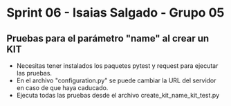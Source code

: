 ﻿# Sprint 06 - Isaias Salgado - Grupo 05
## Pruebas para el parámetro "name" al crear un KIT
- Necesitas tener instalados los paquetes pytest y request para ejecutar las pruebas.
- En el archivo "configuration.py" se puede cambiar la URL del servidor en caso de que haya caducado. 
- Ejecuta todas las pruebas desde el archivo create_kit_name_kit_test.py
